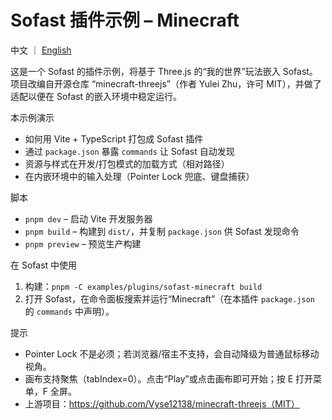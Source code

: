 # Sofast 插件示例 – Minecraft

中文 ｜ [English](./README.md)

这是一个 Sofast 的插件示例，将基于 Three.js 的“我的世界”玩法嵌入 Sofast。项目改编自开源仓库 “minecraft-threejs”（作者 Yulei Zhu，许可 MIT），并做了适配以便在 Sofast 的嵌入环境中稳定运行。

本示例演示

- 如何用 Vite + TypeScript 打包成 Sofast 插件
- 通过 `package.json` 暴露 `commands` 让 Sofast 自动发现
- 资源与样式在开发/打包模式的加载方式（相对路径）
- 在内嵌环境中的输入处理（Pointer Lock 兜底、键盘捕获）

脚本

- `pnpm dev` – 启动 Vite 开发服务器
- `pnpm build` – 构建到 `dist/`，并复制 `package.json` 供 Sofast 发现命令
- `pnpm preview` – 预览生产构建

在 Sofast 中使用

1) 构建：`pnpm -C examples/plugins/sofast-minecraft build`
2) 打开 Sofast，在命令面板搜索并运行“Minecraft”（在本插件 `package.json` 的 `commands` 中声明）。

提示

- Pointer Lock 不是必须；若浏览器/宿主不支持，会自动降级为普通鼠标移动视角。
- 画布支持聚焦（tabIndex=0）。点击“Play”或点击画布即可开始；按 E 打开菜单，F 全屏。
- 上游项目：https://github.com/Vyse12138/minecraft-threejs（MIT）
